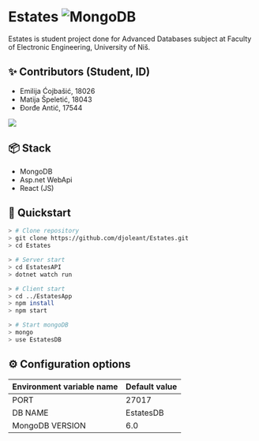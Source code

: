 # Estates ![MongoDB](https://img.shields.io/badge/MongoDB-%234ea94b.svg?style=for-the-badge&logo=mongodb&logoColor=white)
Estates is student project done for Advanced Databases subject at Faculty of Electronic Engineering, University of Niš.

## ✨ Contributors (Student, ID)

* Emilija Ćojbašić, 18026
* Matija Špeletić, 18043
* Đorđe Antić, 17544

<a href="https://github.com/djoleant/InternClix/graphs/contributors">
  <img src="https://contrib.rocks/image?repo=djoleant/InternClix" />
</a>

## 📦 Stack
* MongoDB
* Asp.net WebApi
* React (JS)

## 🚀 Quickstart

```bash
> # Clone repository
> git clone https://github.com/djoleant/Estates.git
> cd Estates

> # Server start
> cd EstatesAPI
> dotnet watch run

> # Client start
> cd ../EstatesApp
> npm install
> npm start

> # Start mongoDB
> mongo
> use EstatesDB
```


## ⚙️ Configuration options

| Environment variable name | Default value | 
| ------------------------- | ------------- |
| PORT | 27017 | 
| DB NAME | EstatesDB |
| MongoDB VERSION | 6.0 |


